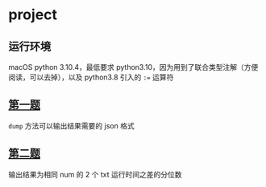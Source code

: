 # project

## 运行环境

macOS python 3.10.4，最低要求 python3.10，因为用到了联合类型注解（方便阅读，可以去掉），以及 python3.8 引入的 `:=` 运算符

## [第一题](./question_1.py)

`dump` 方法可以输出结果需要的 json 格式

## [第二题](./question_2.py)

输出结果为相同 num 的 2 个 txt 运行时间之差的分位数
